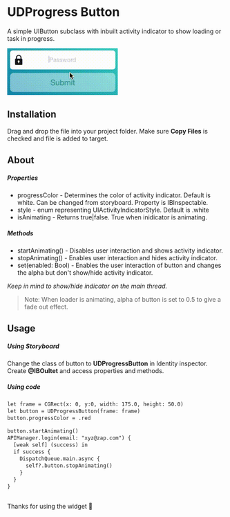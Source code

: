 # UDProgress Button
A simple UIButton subclass with inbuilt activity indicator to show loading or task in progress.

![](login.gif)

## Installation
Drag and drop the file into your project folder.
Make sure **Copy Files** is checked and file is added to target.

## About

##### Properties
- progressColor - Determines the color of activity indicator. Default is white.
Can be changed from storyboard. Property is IBInspectable.
- style - enum representing UIActivityIndicatorStyle. Default is .white
- isAnimating - Returns true|false. True when inidicator is animating.

##### Methods
- startAnimating() - Disables user interaction and shows activity indicator.
- stopAnimating() - Enables user interaction and hides activity indicator.
- set(enabled: Bool) - Enables the user interaction of button and changes the alpha but don't show/hide activity indicator.

*Keep in mind to show/hide indicator on the main thread.*
> Note: When loader is animating, alpha of button is set to 0.5 to give a fade out effect.

## Usage

##### Using Storyboard
Change the class of button to **UDProgressButton** in Identity inspector.
Create **@IBOultet** and access properties and methods.

##### Using code
```
let frame = CGRect(x: 0, y:0, width: 175.0, height: 50.0)
let button = UDProgressButton(frame: frame)
button.progressColor = .red
```
```
button.startAnimating()
APIManager.login(email: "xyz@zap.com") {
  [weak self] (success) in
  if success {
    DispatchQueue.main.async {
      self?.button.stopAnimating()
    }
  }
}
```

##
Thanks for using the widget 🙏
